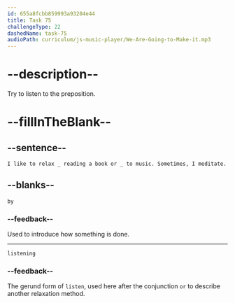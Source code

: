 ```yaml
---
id: 655a8fcbb859993a93204e44
title: Task 75
challengeType: 22
dashedName: task-75
audioPath: curriculum/js-music-player/We-Are-Going-to-Make-it.mp3
---
```


<!--
AUDIO REFERENCE: 
Sarah: I like to relax by reading a book or listening to music. Sometimes, I meditate.
-->

# --description--

Try to listen to the preposition.

# --fillInTheBlank--

## --sentence--

`I like to relax _ reading a book or _ to music. Sometimes, I meditate.`

## --blanks--

`by`

### --feedback--

Used to introduce how something is done.

---

`listening`

### --feedback--

The gerund form of `listen`, used here after the conjunction `or` to describe another relaxation method.
